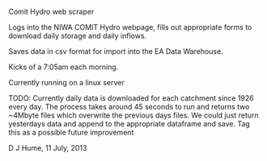 Comit Hydro web scraper

Logs into the NIWA COMIT Hydro webpage, fills out appropriate forms to
download daily storage and daily inflows.

Saves data in csv format for import into the EA Data Warehouse.

Kicks of a 7:05am each morning. 

Currently running on a linux server 

TODO: Currently daily data is downloaded for each catchment since 1926 every day.
      The process takes around 45 seconds to run and returns two ~4Mbyte files which 
      overwrite the previous days files.  We could just return yesterdays data and 
      append to the appropriate dataframe and save.  Tag this as a possible future improvement

D J Hume, 11 July, 2013
